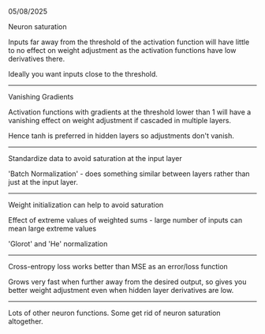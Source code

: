 05/08/2025

Neuron saturation

Inputs far away from the threshold of the activation function will have little to no effect on weight adjustment as the activation functions have low derivatives there.

Ideally you want inputs close to the threshold.

***

Vanishing Gradients

Activation functions with gradients at the threshold lower than 1 will have a vanishing effect on weight adjustment if cascaded in multiple layers.

Hence tanh is preferred in hidden layers so adjustments don't vanish.

***

Standardize data to avoid saturation at the input layer

'Batch Normalization' - does something similar between layers rather than just at the input layer.

***


Weight initialization can help to avoid saturation

Effect of extreme values of weighted sums - large number of inputs can mean large extreme values

'Glorot' and 'He' normalization


***


Cross-entropy loss works better than MSE as an error/loss function

Grows very fast when further away from the desired output, so gives you better weight adjustment even when hidden layer derivatives are low.

***

Lots of other neuron functions. Some get rid of neuron saturation altogether.

